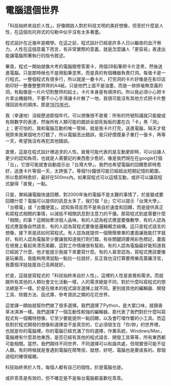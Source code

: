 電腦這個世界
============

「科技始終來自於人性」，好像開啟人對於科技文明的美好想像，但至於什麼是人性，在這個烏托邦式的勾勒中似乎沒有太多著墨。

程式設計在近幾年是顯學。在這之前，程式設計已經是許多人日以繼夜的血汗勞力。人性在這個意義下而言，有非常實際的意義，就是怎麼讓人「更容易」表達出能讓電腦照著執行的指令敘述。

畢竟，程式一開始就像大考的電腦閱卷答案卡，用個2B鉛筆把卡片塗黑，然後送進電腦。只是那時候也不是用鉛筆塗黑，而是真的有個機器負責打洞。每張卡是一行程式，一整個程式有很多行，所以就是一疊卡片。打完洞的卡片好像是在影印店剛印好一整疊整整齊齊的A4紙，只是他們上面不是油墨，而是一排排毫無意義的洞，有點像是一片片切割整齊的起士。卡片本身是有順序的。所以我必須小心把卡片拿出機器時，不要不小心手滑讓卡片散了一地，我很可能沒有其他方式把卡片整理回該有的順序。那是[1970年代][video]。

[video]: https://www.youtube.com/watch?v=KG2M4ttzBnY

我（幸運地）沒經歷過那個年代，可以想像很不直覺：所有的符號知識就只能變成有限數字的表達，然後所有人類可能的錯誤全部死板板的畫在白「卡」黑「洞」上；更可怕的，我和電腦互動的唯一管掉，就是我卡片打完，送進電腦，隔天才發現原來我某個地方打錯了，所以電腦丟出錯誤，我只好摸摸鼻子重打一張卡，再等一天，希望我沒有再犯其他錯誤。

直覺，這是在程式設計裡追求的人性。直覺可能代表的是互動更即時，可以佔據人更少的認知負荷，也就是人需要記的東西愈少愈好。像是我們現在在google打個「台」，它很可能就會自動提示出「台灣大學」。我們也希望電腦的回饋愈即時愈好，送進卡片等個一天，太誇張了。等個1分鐘很可能已經超出短期記憶的範圍，所以愈即時愈好，最好在500ms內。如果寫程式可以這樣互動，或許可以讓寫程式變得「直覺」一點。

只是，單純讓電腦快速回饋，對2000年後的電腦不是太難的事情了，於是變成要回饋什麼？電腦可以提供的訊息太多了，我打個「台」它可以提示「台灣大學」、「台積電」或「台鐵便當」。認知負荷反而不是來自於速度和回饋，而是提供真正和寫程式相關的事情，以減低不相關訊息對注意力的干擾。那寫程式到底需要什麼「相關」的事？這開始牽涉個人品味，有的人認為程式應當要像數學、有的人認為程式應當像自然語言、有的人認為寫程式要像是邏輯概念結構。這只是程式語言的想像，接下來是該如何寫程式。有人認為就提供一個簡簡單單的畫面讓我能打字就好。有的人認為電腦至少要讓我知道我打對打錯，有些關鍵詞要用彩色標記，畫面在視覺上看起來漂亮美觀，這對工作情緒很有幫助。有的人認為電腦最好能知道我已經說了什麼，他才能提示我接下來要寫什麼。有的人甚至認為，寫程式應該要像是玩樂高，我能夠用滑鼠點一點拉一拉就好，反正我也沒打算要用樂高蓋羅浮宮，我蓋個洋娃娃屋自己高興就好。

於是，這就是寫程式的「科技始終來自於人性」，這裡的人性是直覺和需求。而就跟所有其他的人類社會文化活動一樣，人的需求總是不同，對於什麼叫寫程式的想法總是不一樣。於是在根本的程式語言選擇上就不同。更別提其他的編輯器、開發工具、除錯方法、函式庫、參考資訊之類的花花世界。

這堂課一開始就幫你們做了很多選擇。我們選擇了Python，是大眾口味，就跟香草冰淇淋一樣。我們選擇了一個互動性較強的編輯器，那代表了我們對於什麼叫寫程式有一個獨特想像，它至少要能提供一點回饋，以及會叮噹作響的小工具。而這些對於程式開發的想像和選擇並不是真空的，它必須發生在「你/妳」的世界裡，也就是你的電腦裡。你的電腦已經充滿了你的選擇，作業系統，Windows/Mac，電腦裡有什麼其他東西，是否已經有其他的程式語言、開發工具等等，所有東西都可能相關。當然，我們期待不同世界、不同選擇可以和諧共處，但現實很可能不從人願。有的時候就是會遇到電腦在鬧彆扭，就想，好吧，電腦也是要成長的。那個過程的確很複雜。

科技始終來於人性，每個人都有自己的個性。於是電腦也是。

或許乖乖是有效的，但不確定是不是每台電腦都喜歡吃乖乖。

